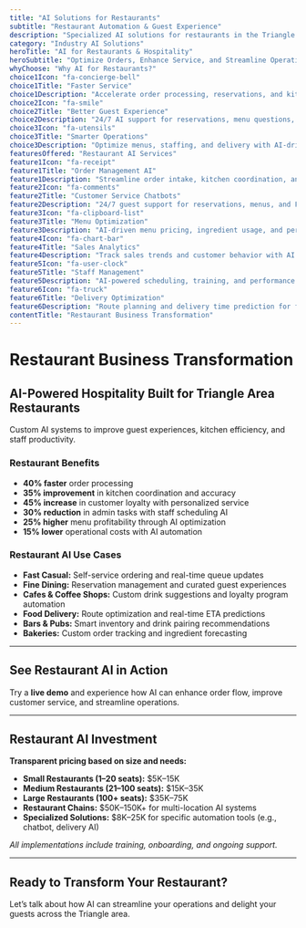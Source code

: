 ```yaml
---
title: "AI Solutions for Restaurants"
subtitle: "Restaurant Automation & Guest Experience"
description: "Specialized AI solutions for restaurants in the Triangle area. From guest management and order automation to loyalty programs and personalized marketing. Built for restaurants, cafes, and hospitality businesses."
category: "Industry AI Solutions"
heroTitle: "AI for Restaurants & Hospitality"
heroSubtitle: "Optimize Orders, Enhance Service, and Streamline Operations with AI"
whyChoose: "Why AI for Restaurants?"
choice1Icon: "fa-concierge-bell"
choice1Title: "Faster Service"
choice1Description: "Accelerate order processing, reservations, and kitchen coordination with AI automation"
choice2Icon: "fa-smile"
choice2Title: "Better Guest Experience"
choice2Description: "24/7 AI support for reservations, menu questions, and personalized responses"
choice3Icon: "fa-utensils"
choice3Title: "Smarter Operations"
choice3Description: "Optimize menus, staffing, and delivery with AI-driven insights"
featuresOffered: "Restaurant AI Services"
feature1Icon: "fa-receipt"
feature1Title: "Order Management AI"
feature1Description: "Streamline order intake, kitchen coordination, and delivery workflows"
feature2Icon: "fa-comments"
feature2Title: "Customer Service Chatbots"
feature2Description: "24/7 guest support for reservations, menus, and FAQs"
feature3Icon: "fa-clipboard-list"
feature3Title: "Menu Optimization"
feature3Description: "AI-driven menu pricing, ingredient usage, and performance analysis"
feature4Icon: "fa-chart-bar"
feature4Title: "Sales Analytics"
feature4Description: "Track sales trends and customer behavior with AI insights"
feature5Icon: "fa-user-clock"
feature5Title: "Staff Management"
feature5Description: "AI-powered scheduling, training, and performance tracking"
feature6Icon: "fa-truck"
feature6Title: "Delivery Optimization"
feature6Description: "Route planning and delivery time prediction for faster, more efficient delivery"
contentTitle: "Restaurant Business Transformation"
---
```


# Restaurant Business Transformation

## AI-Powered Hospitality Built for Triangle Area Restaurants

Custom AI systems to improve guest experiences, kitchen efficiency, and staff productivity.

### Restaurant Benefits

- **40% faster** order processing  
- **35% improvement** in kitchen coordination and accuracy  
- **45% increase** in customer loyalty with personalized service  
- **30% reduction** in admin tasks with staff scheduling AI  
- **25% higher** menu profitability through AI optimization  
- **15% lower** operational costs with AI automation  

### Restaurant AI Use Cases

- **Fast Casual:** Self-service ordering and real-time queue updates  
- **Fine Dining:** Reservation management and curated guest experiences  
- **Cafes & Coffee Shops:** Custom drink suggestions and loyalty program automation  
- **Food Delivery:** Route optimization and real-time ETA predictions  
- **Bars & Pubs:** Smart inventory and drink pairing recommendations  
- **Bakeries:** Custom order tracking and ingredient forecasting  

---

## See Restaurant AI in Action

Try a **live demo** and experience how AI can enhance order flow, improve customer service, and streamline operations.

---

## Restaurant AI Investment

**Transparent pricing based on size and needs:**

- **Small Restaurants (1–20 seats):** $5K–15K  
- **Medium Restaurants (21–100 seats):** $15K–35K  
- **Large Restaurants (100+ seats):** $35K–75K  
- **Restaurant Chains:** $50K–150K+ for multi-location AI systems  
- **Specialized Solutions:** $8K–25K for specific automation tools (e.g., chatbot, delivery AI)

_All implementations include training, onboarding, and ongoing support._

---

## Ready to Transform Your Restaurant?

Let’s talk about how AI can streamline your operations and delight your guests across the Triangle area.
